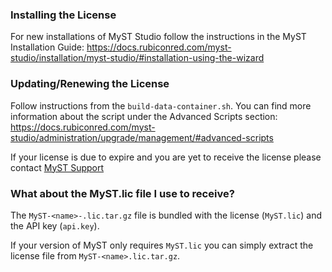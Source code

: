 ### Installing the License
For new installations of MyST Studio follow the instructions in the MyST Installation Guide:
https://docs.rubiconred.com/myst-studio/installation/myst-studio/#installation-using-the-wizard

### Updating/Renewing the License
Follow instructions from the `build-data-container.sh`. You can find more information about the script under the Advanced Scripts section:<br>https://docs.rubiconred.com/myst-studio/administration/upgrade/management/#advanced-scripts

If your license is due to expire and you are yet to receive the license please contact [MyST Support](mailto:myst.support@rubiconred.com "myst.support@rubiconred.com")

### What about the MyST.lic file I use to receive?
The `MyST-<name>-.lic.tar.gz` file is bundled with the license (`MyST.lic`) and the API key (`api.key`).

If your version of MyST only requires `MyST.lic` you can simply extract the license file from `MyST-<name>.lic.tar.gz`.
